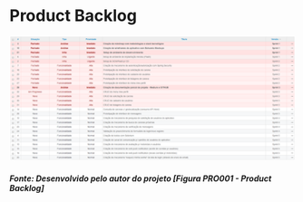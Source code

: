 # Product Backlog

![Preview](/images/product-backlog/product-backlog-01.png?raw=true "Figura PRO001 - Product Backlog")
<h5>Fonte: Desenvolvido pelo autor do projeto [Figura PRO001 - Product Backlog]</h5>
